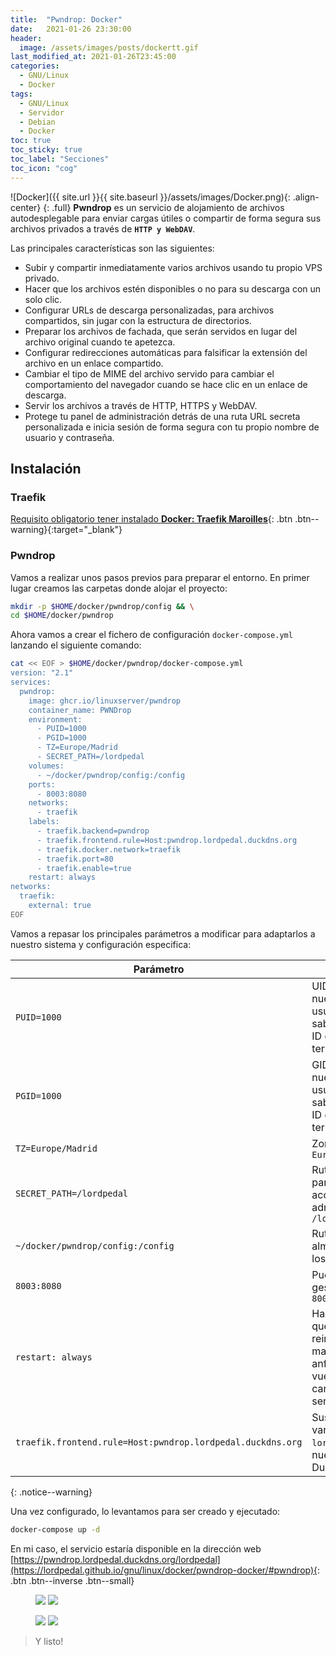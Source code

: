 ```yaml
---
title:  "Pwndrop: Docker"
date:   2021-01-26 23:30:00
header:
  image: /assets/images/posts/dockertt.gif
last_modified_at: 2021-01-26T23:45:00
categories:
  - GNU/Linux
  - Docker
tags:
  - GNU/Linux
  - Servidor
  - Debian
  - Docker
toc: true
toc_sticky: true
toc_label: "Secciones"
toc_icon: "cog"
---
```


![Docker]({{ site.url }}{{ site.baseurl }}/assets/images/Docker.png){: .align-center}
{: .full}
**Pwndrop** es un servicio de alojamiento de archivos autodesplegable para enviar cargas útiles o compartir de forma segura sus archivos privados a través de **`HTTP y WebDAV`**.

Las principales características son las siguientes:

 * Subir y compartir inmediatamente varios archivos usando tu propio VPS privado.
 * Hacer que los archivos estén disponibles o no para su descarga con un solo clic.
 * Configurar URLs de descarga personalizadas, para archivos compartidos, sin jugar con la estructura de directorios.
 * Preparar los archivos de fachada, que serán servidos en lugar del archivo original cuando te apetezca.
 * Configurar redirecciones automáticas para falsificar la extensión del archivo en un enlace compartido.
 * Cambiar el tipo de MIME del archivo servido para cambiar el comportamiento del navegador cuando se hace clic en un enlace de descarga.
 * Servir los archivos a través de HTTP, HTTPS y WebDAV. 
 * Protege tu panel de administración detrás de una ruta URL secreta personalizada e inicia sesión de forma segura con tu propio nombre de usuario y contraseña.

## Instalación

### Traefik

[Requisito obligatorio tener instalado **Docker: Traefik Maroilles**](https://lordpedal.github.io/gnu/linux/docker/debian-docker-ce/#docker-traefik-maroilles){: .btn .btn--warning}{:target="_blank"}

### Pwndrop

Vamos a realizar unos pasos previos para preparar el entorno. En primer lugar creamos las carpetas donde alojar el proyecto:

```bash
mkdir -p $HOME/docker/pwndrop/config && \
cd $HOME/docker/pwndrop
```

Ahora vamos a crear el fichero de configuración `docker-compose.yml` lanzando el siguiente comando:

```bash
cat << EOF > $HOME/docker/pwndrop/docker-compose.yml
version: "2.1"
services:
  pwndrop:
    image: ghcr.io/linuxserver/pwndrop
    container_name: PWNDrop
    environment:
      - PUID=1000
      - PGID=1000
      - TZ=Europe/Madrid
      - SECRET_PATH=/lordpedal
    volumes:
      - ~/docker/pwndrop/config:/config
    ports:
      - 8003:8080
    networks:
      - traefik
    labels:
      - traefik.backend=pwndrop
      - traefik.frontend.rule=Host:pwndrop.lordpedal.duckdns.org
      - traefik.docker.network=traefik
      - traefik.port=80
      - traefik.enable=true
    restart: always
networks:
  traefik:
    external: true
EOF
```

Vamos a repasar los principales parámetros a modificar para adaptarlos a nuestro sistema y configuración especifica:

| Parámetro | Función |
| ------ | ------ |
| `PUID=1000` | UID de nuestro usuario. Para saber nuestro ID ejecutar en terminal: `id` |
| `PGID=1000` | GID de nuestro usuario. Para saber nuestro ID ejecutar en terminal: `id` |
| `TZ=Europe/Madrid` | Zona horaria `Europa/Madrid` |
| `SECRET_PATH=/lordpedal` | Ruta secreta para el acceso administrador `/lordpedal` |
| `~/docker/pwndrop/config:/config` | Ruta donde almacenamos los datos |
| `8003:8080` | Puerto gestión web `8003` |
| `restart: always` | Habilitamos que tras reiniciar la maquina anfitrion vuelva a cargar el servicio |
| `traefik.frontend.rule=Host:pwndrop.lordpedal.duckdns.org` | Sustituimos la variable `lordpedal` por nuestro ID de DuckDNS |
{: .notice--warning}

Una vez configurado, lo levantamos para ser creado y ejecutado:

```bash
docker-compose up -d
```

En mi caso, el servicio estaría disponible en la dirección web [https://pwndrop.lordpedal.duckdns.org/lordpedal](https://lordpedal.github.io/gnu/linux/docker/pwndrop-docker/#pwndrop){: .btn .btn--inverse .btn--small}

<figure class="half">
    <a href="/assets/images/posts/pwndrop1.jpg"><img src="/assets/images/posts/pwndrop1.jpg"></a>
    <a href="/assets/images/posts/pwndrop2.jpg"><img src="/assets/images/posts/pwndrop2.jpg"></a>
</figure>

<figure class="half">
    <a href="/assets/images/posts/pwndrop3.jpg"><img src="/assets/images/posts/pwndrop3.jpg"></a>
    <a href="/assets/images/posts/pwndrop4.jpg"><img src="/assets/images/posts/pwndrop4.jpg"></a>
</figure>

> Y listo!

